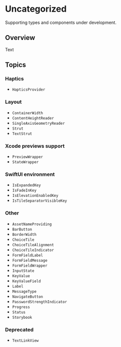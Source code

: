 # Uncategorized

Supporting types and components under development.

## Overview

<!--@START_MENU_TOKEN@-->Text<!--@END_MENU_TOKEN@-->

## Topics

### Haptics

- ``HapticsProvider``

### Layout

- ``ContainerWidth``
- ``ContentHeightReader``
- ``SingleAxisGeometryReader``
- ``Strut``
- ``TextStrut``

### Xcode previews support

- ``PreviewWrapper``
- ``StateWrapper``

### SwiftUI environment

- ``IsExpandedKey``
- ``IsFadeInKey``
- ``IsElevationEnabledKey``
- ``IsTileSeparatorVisibleKey``

### Other

- ``AssetNameProviding``
- ``BarButton``
- ``BorderWidth``
- ``ChoiceTile``
- ``ChoiceTileAlignment``
- ``ChoiceTileIndicator``
- ``FormFieldLabel``
- ``FormFieldMessage``
- ``FormFieldWrapper``
- ``InputState``
- ``KeyValue``
- ``KeyValueField``
- ``Label``
- ``MessageType``
- ``NavigateButton``
- ``PasswordStrengthIndicator``
- ``Progress``
- ``Status``
- ``Storybook``

### Deprecated

- ``TextLinkView``
